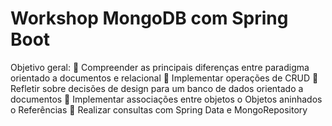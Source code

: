 # Workshop MongoDB com Spring Boot
 
Objetivo geral:
 Compreender as principais diferenças entre paradigma orientado a documentos e relacional
 Implementar operações de CRUD
 Refletir sobre decisões de design para um banco de dados orientado a documentos
 Implementar associações entre objetos
   o Objetos aninhados
   o Referências
 Realizar consultas com Spring Data e MongoRepository
